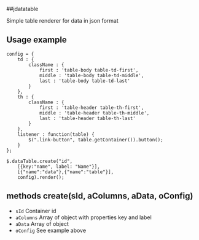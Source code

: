 ##jdatatable

Simple table renderer for data in json format

## Usage example

	config = {
		td : {
			className : {
				first : 'table-body table-td-first',
				middle : 'table-body table-td-middle',
				last : 'table-body table-td-last'						
			}
		},
		th : {
			className : {
				first : 'table-header table-th-first',
				middle : 'table-header table-th-middle',
				last : 'table-header table-th-last'
			}
		},
		listener : function(table) {
			$(".link-button", table.getContainer()).button();
		}
	};
	
	$.dataTable.create("id",
		[{key:"name", label: "Name"}],
		[{"name":"data"},{"name":"table"}],
		config).render();
		
## methods create(sId, aColumns, aData, oConfig)
* `sId` Container id
* `aColumns` Array of object with properties key and label
* `aData` Array of object
* `oConfig` See example above
